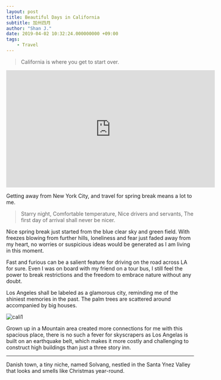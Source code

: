 ```yaml
---
layout: post
title: Beautiful Days in California
subtitle: 加州四月
author: "Shan J."
date: 2019-04-02 10:32:24.000000000 +09:00
tags:
    - Travel
---
```


> California is where you get to start over.     

<iframe width="560" height="315" src="https://www.youtube.com/embed/bNTMQ-I36kg" frameborder="0" allow="accelerometer; autoplay; encrypted-media; gyroscope; picture-in-picture" allowfullscreen></iframe>


Getting away from New York City, and travel for spring break means a lot to me.

>Starry night,
Comfortable temperature,
Nice drivers and servants,
The first day of arrival shall never be nicer.

Nice spring break just started from the blue clear sky and green field. With freezes blowing from further hills, loneliness and fear just faded away from my heart, no worries or suspicious ideas would be generated as I am living in this moment.

Fast and furious can be a salient feature for driving on the road across LA for sure. Even I was on board with my friend on a tour bus, I still feel the power to break restrictions and the freedom to embrace nature without any doubt.

Los Angeles shall be labeled as a glamorous city, reminding me of the shiniest memories in the past. The palm trees are scattered around accompanied by big houses.

![cali1](/img/cali1.jpg)

Grown up in a Mountain area created more connections for me with this spacious place, there is no such a fever for skyscrapers as Los Angelas is built on an earthquake belt, which makes it more costly and challenging to construct high buildings than just a three story inn.

***

Danish town, a tiny niche, named Solvang, nestled in the Santa Ynez Valley that looks and smells like Christmas year-round.
